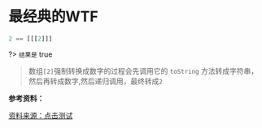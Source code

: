 # 最经典的WTF

```js
2 == [[[2]]]
```

?> `结果是` true

> 数组`[2]`强制转换成数字的过程会先调用它的 `toString` 方法转成字符串，然后再转成数字,然后递归调用，最终转成`2`

**参考资料：**

[资料来源：点击测试](http://javascript-puzzlers.herokuapp.com/)
